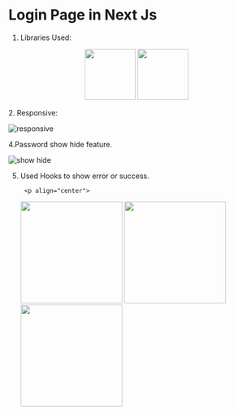 <h1> Login Page in Next Js </h1>

1. Libraries Used:
 <p align="center">
  <img src="https://github.com/Magar0/Login-page-styled-component/assets/35245789/92abdd95-8936-4c66-be8a-cd7bd7261e38" width="100" height="100">
  <img src="https://github.com/Magar0/Login-page-styled-component/assets/35245789/b8ef3b38-85a4-478e-9d2e-63e43c69c472" width="100" height="100">
</p>
2. Responsive:

![responsive](https://github.com/Magar0/Login-page-styled-component/assets/35245789/5c76b1d1-185d-4d2e-8082-5fefa3aea113)

4.Password show hide feature.

![show hide](https://github.com/Magar0/Login-page-styled-component/assets/35245789/cb52d548-5c43-45eb-a4c2-14c2282f6344)

5.  Used Hooks to show error or success.

         <p align="center">

       <img src="https://github.com/Magar0/Login-page-styled-component/assets/35245789/efab7c7d-3e82-4c5f-83b4-d287f8e42633" height="200">
       <img src="https://github.com/Magar0/Login-page-styled-component/assets/35245789/966d23be-a89d-41d5-bedb-67aea7e65891" height="200">
       <img src="https://github.com/Magar0/Login-page-styled-component/assets/35245789/3c4c47bb-227e-41db-8ab1-aa4969520acc" height="200">
    </p>
